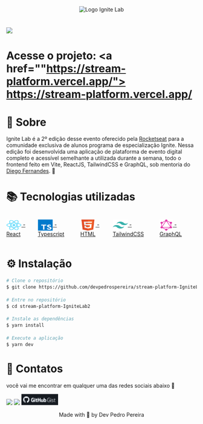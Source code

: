 <div align=center>
  <img src="https://i.imgur.com/inPTUjV.png" alt="Logo Ignite Lab" width="400px">
</div>

#


<img src="https://i.imgur.com/rrFBkCu.png">

# Acesse o projeto: <a href=""https://stream-platform.vercel.app/"> https://stream-platform.vercel.app/</a> <br/>

# 🧠 Sobre

Ignite Lab é a 2º edição desse evento oferecido pela [Rocketseat](https://rocketseat.com.br) para a comunidade exclusiva de alunos programa de especialização Ignite.
Nessa edição foi desenvolvida uma aplicação de plataforma de evento digital completo e acessível semelhante a utilizada durante a semana, todo o frontend feito em Vite, ReactJS, TailwindCSS e GraphQL, sob mentoria do [Diego Fernandes](https://github.com/diego3g). 🚀


# 📚 Tecnologias utilizadas

<div style="display: flex">
  
  <a href="https://reactjs.org/"><img align="center" alt="Hideki-React" height="30" width="40" src="https://raw.githubusercontent.com/devicons/devicon/master/icons/react/react-original.svg"> - React</a><br/>
  
  <a href="https://www.typescriptlang.org/"><img align="center" alt="Hideki-Ts" height="30" width="40" src="https://raw.githubusercontent.com/devicons/devicon/master/icons/typescript/typescript-plain.svg"> - Typescript</a><br/>
  
  <a href="https://reactjs.org/"><img align="center" alt="Hideki-HTML" height="30" width="40" src="https://raw.githubusercontent.com/devicons/devicon/master/icons/html5/html5-original.svg"> - HTML</a><br/>
  
  <a href="https://sass-lang.com/"><img align="center" alt="Hideki-Tailwind" height="30" width="40" src="https://raw.githubusercontent.com/devicons/devicon/1119b9f84c0290e0f0b38982099a2bd027a48bf1/icons/tailwindcss/tailwindcss-plain.svg"> - TailwindCSS</a><br/>
  
  <a href="https://nodejs.org/"><img align="center" alt="Hideki-Node" height="30" width="35" src="https://github.com/devicons/devicon/blob/master/icons/graphql/graphql-plain.svg"> - GraphQL</a><br/>
</div>
    
# ⚙️ Instalação

```bash
# Clone o repositório
$ git clone https://github.com/devpedrospereira/stream-platform-IgniteLab2.git

# Entre no repositório
$ cd stream-platform-IgniteLab2

# Instale as dependências
$ yarn install

# Execute a aplicação
$ yarn dev
```


# 🍻 Contatos

 você vai me encontrar em qualquer uma das redes sociais abaixo 🍻

<a href = "mailto: devpedropereira@gmail.com"><img src="https://img.shields.io/badge/-Gmail-%23EA4335?style=for-the-badge&logo=gmail&logoColor=white" target="_blank" margin-right="10px"></a>
<a href="https://www.linkedin.com/in/devpedrospereira/" target="_blank"><img src="https://img.shields.io/badge/-LinkedIn-%230077B5?style=for-the-badge&logo=linkedin&logoColor=white" target="_blank"></a>
<a href="https://github.com/devpedrospereira" target="_blank"><img src="https://github.com/Alexandrehideki13/Alexandrehideki13/blob/main/GistGithub.jpeg" height=29 target="_blank"></a>

<p align="center">Made with 💜 by Dev Pedro Pereira</p>
